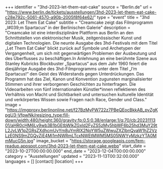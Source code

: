 +++
identifier = "3hd-2023-let-them-eat-cake"
source = "Berlin.de"
url = "https://www.berlin.de/tickets/ausstellungen/3hd-2023-let-them-eat-cake-c28e792c-5061-4570-a90b-2005f8f64e62/"
type = "event"
title = "3hd 2023: Let Them Eat Cake"
subtitle = "Creamcake zeigt das Filmprogramm „I#039;m Spartacus“ in der Berlinischen Galerie"
description = "Creamcake ist eine interdisziplinäre Plattform aus Berlin an den Schnittstellen von elektronischer Musik, zeitgenössischer Kunst und digitalen Technologien. Die neunte Ausgabe des 3hd-Festivals mit dem Titel „Let Them Eat Cake“ blickt zurück auf Symbole und Archetypen der Vergangenheit, um sich mit gegenwärtigen Problemen der Ausbeutung und des Überflusses zu beschäftigen.In Anlehnung an eine berühmte Szene aus Stanley Kubricks Blockbuster „Spartacus“ aus dem Jahr 1960 feiert die diesjährige Ausgabe des 3hd-Filmprogramms unter dem Titel „I‘m Spartacus!“ den Geist des Widerstands gegen Unterdrückungen. Das Programm hat das Ziel, Kanon und Konvention zugunsten marginalisierter Stimmen und ihrer verborgenen Geschichten zu hinterfragen. Die Videoarbeiten von fünf internationalen Künstler*innen reflektieren des Verhältnis von Macht und Sichtbarkeit und untersuchen kulturelle Identität und verkörpertes Wissen sowie Fragen nach Race, Gender und Class."
image = "https://imgproxy.berlinonline.net/f27BzMyPW722z7PBeQEocBkkAB_pvZgKpgU3-VfpwNk/resizing_type:fill-down/width:480/height:360/gravity:fp:0.5:0.38/enlarge:1/q:70/cb:2023111301/aHR0cHM6Ly9wb3B1bGEtbWlkZGxld2FyZS5zMy5hbWF6b25hd3MuY29tL2JvLW1pZGRsZXdhcmUvYm8uYmRlX2NoYW5uZWwuZXZlbnQvaW1hZ2VzLzE0NS9mZGQyZjE4Mi1mNWRmLTcxNWEtMWM5MS05NWYyMzkzYTA0MmMucG5n.jpg"
image_bucket = "https://storage.googleapis.com/fem-readup.appspot.com/3hd-2023-let-them-eat-cake.webp"
start_date = "2023-10-27T00:00:00.000"
end_date = "2023-12-04T00:00:00.000"
category = "Ausstellungen"
updated = "2023-11-13T00:32:00.000"
languages = []
[contact]
[location]
+++